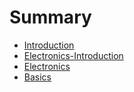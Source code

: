 # Summary

* [Introduction](README.md)
* [Electronics-Introduction](electronics-1/readme.md)
* [Electronics](electronics-1/electronics.md)
* [Basics](electronics-1/basics.md)

